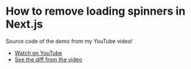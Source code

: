 # How to remove loading spinners in Next.js

Source code of the demo from my YouTube video!

- [Watch on YouTube](https://youtu.be/JHGoXMvzTY4)
- [See the diff from the video](https://github.com/samselikoff/2022-02-09-removing-loading-spinners/commit/27872ae946b918009a2306ebe2456d0b021ae404)
